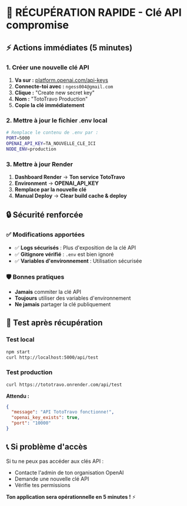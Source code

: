 # 🚨 RÉCUPÉRATION RAPIDE - Clé API compromise

## ⚡ Actions immédiates (5 minutes)

### 1. Créer une nouvelle clé API
1. **Va sur :** [platform.openai.com/api-keys](https://platform.openai.com/api-keys)
2. **Connecte-toi avec :** `ngess004@gmail.com`
3. **Clique :** "Create new secret key"
4. **Nom :** "TotoTravo Production"
5. **Copie la clé immédiatement**

### 2. Mettre à jour le fichier .env local
```bash
# Remplace le contenu de .env par :
PORT=5000
OPENAI_API_KEY=TA_NOUVELLE_CLE_ICI
NODE_ENV=production
```

### 3. Mettre à jour Render
1. **Dashboard Render** → **Ton service TotoTravo**
2. **Environment** → **OPENAI_API_KEY**
3. **Remplace par la nouvelle clé**
4. **Manual Deploy** → **Clear build cache & deploy**

## 🔒 Sécurité renforcée

### ✅ Modifications apportées
- ✅ **Logs sécurisés** : Plus d'exposition de la clé API
- ✅ **Gitignore vérifié** : `.env` est bien ignoré
- ✅ **Variables d'environnement** : Utilisation sécurisée

### 🛡️ Bonnes pratiques
- **Jamais** commiter la clé API
- **Toujours** utiliser des variables d'environnement
- **Ne jamais** partager la clé publiquement

## 🚀 Test après récupération

### Test local
```bash
npm start
curl http://localhost:5000/api/test
```

### Test production
```bash
curl https://tototravo.onrender.com/api/test
```

**Attendu :**
```json
{
  "message": "API TotoTravo fonctionne!",
  "openai_key_exists": true,
  "port": "10000"
}
```

## 📞 Si problème d'accès

Si tu ne peux pas accéder aux clés API :
- Contacte l'admin de ton organisation OpenAI
- Demande une nouvelle clé API
- Vérifie tes permissions

**Ton application sera opérationnelle en 5 minutes !** ⚡


